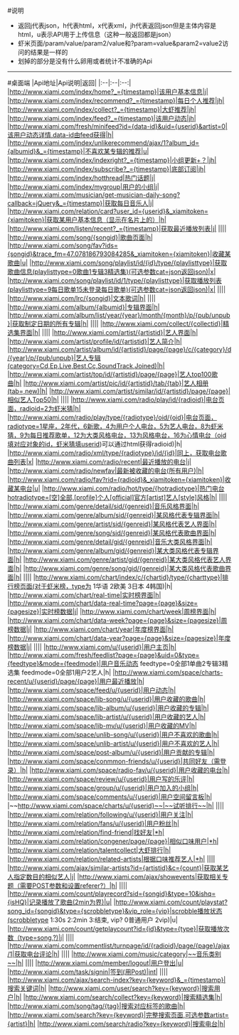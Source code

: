 ﻿#说明
- 返回j代表json，h代表html，x代表xml，jh代表返回json但是主体内容是html，u表示API用于上传信息（这种一般返回都是json）
- 虾米页面/param/value/param2/value和?param=value&param2=value2访问的结果是一样的
- 划掉的部分是没有什么卵用或者统计不准确的Api

--------
#桌面端
|Api地址|Api说明|返回|
|:--|:--|:--:|
|http://www.xiami.com/index/home?_={timestamp}|该用户基本信息|j|
|http://www.xiami.com/index/recommend?_={timestamp}|每日个人推荐|jh|
|http://www.xiami.com/index/collect?_={timestamp}|大虾推荐|jh|
|http://www.xiami.com/index/feed?_={timestamp}|该用户动态|jh|
|http://www.xiami.com/fresh/minifeed?id={data-id}&uid={userid}&artist=0|该用户动态详情,data-id由feed获得|h|
|http://www.xiami.com/index/unlikerecommend/ajax/1?album_id={albumid}&_={timestamp}|不喜欢某专辑的推荐|u|
|http://www.xiami.com/index/indexright?_={timestamp}|小组更新+？|jh|
|http://www.xiami.com/index/subscribe?_={timestamp}|底部订阅|jh|
|http://www.xiami.com/index/hotthread|热门话题|j|
|http://www.xiami.com/index/mygroup|用户的小组|j|
|http://www.xiami.com/musician/get-musician-daily-song?callback=jQuery&_={timestamp}|获取每日音乐人|j|
|http://www.xiami.com/relation/card?user_id={userid}&_xiamitoken={xiamitoken}|获取某用户基本信息（显示在名片上的）|h|
|http://www.xiami.com/listen/recent?_={timestamp}|获取最近播放列表|j|
||||
|http://www.xiami.com/song/{songid}|歌曲页面|h|
|http://www.xiami.com/song/fav?ids={songid}&trace_fm=47.078186793084285&_xiamitoken={xiamitoken}|收藏某歌曲|u|
|http://www.xiami.com/song/playlist/id/{id}/type/{playlisttype}|获取歌曲信息(playlisttype=0歌曲1专辑3精选集)(可选参数cat=json返回json)|x|
|http://www.xiami.com/song/playlist/id/1/type/{playlisttype}|获取播放列表(playlisttype=9每日歌单15未登录每日歌单)(可选参数cat=json返回json)|x|
||||
|http://www.xiami.com/lrc/{songid}|文本歌词|h|
||||
|http://www.xiami.com/album/{albumid}|专辑界面|h|
|http://www.xiami.com/album/list/year/{year}/month/{month}/p/{pub/unpub}|获取制定日期的所有专辑|h|
||||
|http://www.xiami.com/collect/{collectid}|精选集界面|h|
||||
|http://www.xiami.com/artist/{artistid}|艺人界面|h|
|http://www.xiami.com/artist/profile/id/{artistid}|艺人简介|h|
|http://www.xiami.com/artist/album/id/{artistid}/page/{page}/c/{category}/d/{year}/p/{pub/unpub}|艺人专辑(category=Cd,Ep,Live,Best,Cc,SoundTrack,Joined)|h|
|http://www.xiami.com/artist/top/id/{artistid}/page/{page}|艺人top100歌曲|h|
|http://www.xiami.com/artist/pic/id/{artistid}/tab/{tab}|艺人相册(tab=,new)|h|
|http://www.xiami.com/artist/similar/id/{artistid}/page/{page}|相似艺人Top50|h|
||||
|http://www.xiami.com/radio/play/id/{radioid}|电台页面，radioid=2为虾米猜|h|
|http://www.xiami.com/radio/play/type/{radiotype}/oid/{oid}|电台页面，radiotype=1星座，2年代，6新歌，4为用户个人电台，5为艺人电台，8为虾米猜，9为每日推荐歌单，12为大类风格电台，13为风格电台，16为心情电台（oid填对应对象的id，虾米猜填userid)可以通过html获得radioid)|h|
|http://www.xiami.com/radio/xml/type/{radiotype}/id/{id}|同上，获取电台歌曲列表|x|
|http://www.xiami.com/radio/recent|最近播放的电台|j|
|http://www.xiami.com/radio/newfav|最新被收藏的电台(所有用户)|h|
|http://www.xiami.com/radio/fav?rid={radioid}&_xiamitoken={xiamitoken}|收藏某电台|u|
|http://www.xiami.com/radio/hot/type/{hotradiotype}|热门电台hotradiotype=[空]全部,[profile]个人[official]官方[artist]艺人[style]风格|h|
||||
|http://www.xiami.com/genre/detail/sid/{genreid}|音乐风格界面|h|
|http://www.xiami.com/genre/album/sid/{genreid}|某风格代表专辑界面|h|
|http://www.xiami.com/genre/artist/sid/{genreid}|某风格代表艺人界面|h|
|http://www.xiami.com/genre/song/sid/{genreid}|某风格代表歌曲界面|h|
|http://www.xiami.com/genre/detail/gid/{genreid}|音乐大类风格界面|h|
|http://www.xiami.com/genre/album/gid/{genreid}|某大类风格代表专辑界面|h|
|http://www.xiami.com/genre/artist/gid/{genreid}|某大类风格代表艺人界面|h|
|http://www.xiami.com/genre/song/gid/{genreid}|某大类风格代表歌曲界面|h|
||||
|http://www.xiami.com/chart/index/c/{chartid}/type/{charttype}|排行榜页面(对于虾米榜，type为 1华语 2欧美 3日本 4韩国)|h|
|http://www.xiami.com/chart/real-time|实时榜界面|h|
|http://www.xiami.com/chart/data-real-time?page={page}&size={pagesize}|实时榜数据|j|
|http://www.xiami.com/chart/week|周榜界面|h|
|http://www.xiami.com/chart/data-week?page={page}&size={pagesize}|周榜数据|j|
|http://www.xiami.com/chart/year|年度榜界面|h|
|http://www.xiami.com/chart/data-year?page={page}&size={pagesize}|年度榜数据|j|
||||
|http://www.xiami.com/u/{userid}|用户主页|h|
|http://www.xiami.com/fresh/feedlist?page={page}&uid=0&type={feedtype}&mode={feedmode}|用户音乐动态 feedtype=0全部1单曲2专辑3精选集 feedmode=0全部1用户2艺人|h|
|http://www.xiami.com/space/charts-recent/u/{userid}/page/{page}|用户最近播放|h|
|http://www.xiami.com/space/feed/u/{userid}|用户动态|h|
|http://www.xiami.com/space/lib-song/u/{userid}|用户收藏的歌曲|h|
|http://www.xiami.com/space/lib-album/u/{userid}|用户收藏的专辑|h|
|http://www.xiami.com/space/lib-artist/u/{userid}|用户收藏的艺人|h|
|http://www.xiami.com/space/lib-mv/u/{userid}|用户收藏的MV|h|
|http://www.xiami.com/space/unlib-song/u/{userid}|用户不喜欢的歌曲|h|
|http://www.xiami.com/space/unlib-artist/u/{userid}|用户不喜欢的艺人|h|
|http://www.xiami.com/space/post-album/u/{userid}|用户贡献的专辑|h|
|http://www.xiami.com/space/conmmon-friends/u/{userid}|共同好友（需登录）|h|
|http://www.xiami.com/space/radio-fav/u/{userid}|用户收藏的电台|h|
|http://www.xiami.com/space/review/u/{userid}|用户写的乐评|h|
|http://www.xiami.com/space/group/u/{userid}|用户加入的小组|h|
|http://www.xiami.com/space/comments/u/{userid}|用户空间留言板|h|
|~~http://www.xiami.com/space/charts/u/{userid}~~|~~试听排行~~|h|
||||
|http://www.xiami.com/relation/following/u/{userid}|用户关注|h|
|http://www.xiami.com/relation/fans/u/{userid}|用户粉丝|h|
|http://www.xiami.com/relation/find-friend|找好友|*h|
|http://www.xiami.com/relation/congener/page/{page}|相似口味用户|*h|
|http://www.xiami.com/relation/talentcollect|大虾排行|h|
|http://www.xiami.com/relation/related-artists|根据口味推荐艺人|*h|
||||
|http://www.xiami.com/ajax/similar-artists?id={artistid}&c={count}|获取某艺人指定数目的相似艺人|j|
|http://www.xiami.com/ajax/showevents|获取相关专题（需要POST参数和设置referer?）|h|
||||
|http://www.xiami.com/count/playrecord?sid={songid}&type=10&ishq={isHQ}|记录播放了歌曲(2min为界)|u|
|http://www.xiami.com/count/playstat?song_id={songid}&type={scrobbletype}&vip_role={vip}|scrobble播放状态(scrobbletype 1:30s 2:2min 3:结束, vip? 0普通用户 2vip)|u|
|http://www.xiami.com/count/getplaycount?id={id}&type={type}|获取播放次数（type=song,?)|j|
||||
|http://www.xiami.com/commentlist/turnpage/id/{radioid}/page/{page}/ajax/1|获取电台评论|h|
||||
|http://www.xiami.com/music/category|~~音乐类别~~|h|
||||
|http://www.xiami.com/member/logout|用户登出|u|
|http://www.xiami.com/task/signin|签到(用Post)|int|
||||
|http://www.xiami.com/ajax/search-index?key={keyword}&_={timestamp}|搜索关键词|h|
|http://www.xiami.com/user/search?key={keyword}|搜索用户|h|
|http://www.xiami.com/search/collect?key={keyword}|搜索精选集|h|
|http://www.xiami.com/song/tag/{tag}|搜索对应标签的歌曲|h|
|http://www.xiami.com/search?key={keyword}|完整搜索页面,可选参数artist={artist}|h|
|http://www.xiami.com/search/radio?key={keyword}|搜索电台|h|